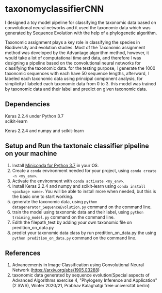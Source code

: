 # taxonomyclassifierCNN

I designed a toy model pipeline for classifying the taxonomic data based on convolutional neural networks and it used the taxonomic data which was generated by Sequence Evolution with the help of a phylogenetic algorithm.


Taxonomic assignment plays a key role in classifying the species in Biodiversity and evolution studies. Most of the Taxonomic assignment method was developed by the Advantage algorithm method, however, it would take a lot of computational time and data, and therefore I was designing a pipeline based on the convolutional neural networks for classifying the taxonomic data. for the testing purpose, I generate the 1000 taxonomic sequences with each have 50 sequence lengths, afterward, I labeled each taxonomic data using principal component analysis, for simplicity I labeled each taxonomic data from 0 to 3. this model was trained by taxonomic data and their label and predict on given taxonomic data.

## Dependencies
  Keras 2.2.4 under Python 3.7<br/>
  scikit-learn<br/>
  
  Keras 2.2.4 and numpy and  scikit-learn
  
##  Setup and Run the taxtonaic classifier pipeline on your machine

1. Install [Miniconda for Python 3.7](https://docs.conda.io/en/latest/miniconda.html) in your OS.
2. Create a `conda` environment needed for your project, using `conda create -n <my_env>`.
3. Activate the environment with `conda activate <my_env>`.
4. Install  Keras 2.2.4 and numpy and  scikit-learn using `conda install <package name>`. You will be able to install more when needed, but this is the basic one to start working.
5. generate the taxonomic data, using `python datagenerator_SequenceEvolution.py` command on the command line.
7. train the model using taxonomic data and their label, using `python training_model.py` command on the command line.
8. Edith the filepath_test by adding your own taxonomic file on predition_on_data.py
9. predict your taxonomic data class by run predition_on_data.py the using `python predition_on_data.py` command on the command line.


## References

1. Advancements in Image Classification using Convolutional Neural Network (https://arxiv.org/abs/1905.03288)
2. taxonomic data generated by sequence evolution(Special aspects of Advanced Algorithms exercise 4, "Phylogeny Inference and Application" (2
SWS), Winter 2020/21, Prabhav Kalaghatgi freie universität berlin)
